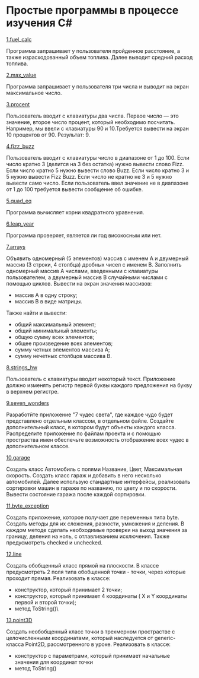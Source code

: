 # Простые программы в процессе изучения C#

[1.fuel_calc](https://github.com/nomadpyn/CSharp_Study/tree/master/fuel_calc)

Программа запрашивает у пользователя пройденное расстояние, а также израсходованный объем топлива. Далее выводит средний расход топлива.

[2.max_value](https://github.com/nomadpyn/CSharp_Study/tree/master/max_value)

Программа запрашивает у пользователя три числа и выводит на экран максимальное число.

[3.procent](https://github.com/nomadpyn/CSharp_Study/tree/master/procent)

Пользователь вводит с клавиатуры два числа. Первое число — это значение, второе число процент, который необходимо посчитать. Например, мы ввели с клавиатуры 90 и 10.Требуется вывести на экран 10 процентов от 90. Результат: 9.

[4.fizz_buzz](https://github.com/nomadpyn/CSharp_Study/tree/master/fizz_buzz)

Пользователь вводит с клавиатуры число в диапазоне от 1 до 100. Если число кратно 3 (делится на 3 без остатка) нужно вывести слово Fizz. Если число кратно 5 нужно вывести слово Buzz. Если число кратно 3 и 5 нужно вывести Fizz Buzz. Если число не кратно не 3 и 5 нужно вывести само число. Если пользователь ввел значение не в диапазоне от 1 до 100 требуется вывести сообщение об ошибке.

[5.quad_eq](https://github.com/nomadpyn/CSharp_Study/tree/master/quad_eq)

Программа вычисляет корни квадратного уравнения.

[6.leap_year](https://github.com/nomadpyn/CSharp_Study/tree/master/leap_year)

Программа проверяет, является ли год високосным или нет.

[7.arrays](https://github.com/nomadpyn/CSharp_Study/tree/master/arrays)

Объявить одномерный (5 элементов) массив с именем А и двумерный массив (3 строки, 4 столбца) дробных чисел с именем В. Заполнить одномерный массив А числами, введенными с клавиатуры пользователем, а двумерный массив В случайными числами с помощью циклов. Вывести на экран значения массивов:
* массив А в одну строку;
* массив В в виде матрицы.

Также найти и вывести:
* общий максимальный элемент;
* общий минимальный элементы;
* общую сумму всех элементов;
* общее произведение всех элементов;
* сумму четных элементов массива А;
* сумму нечетных столбцов массива В.

[8.strings_hw](https://github.com/nomadpyn/CSharp_Study/tree/master/strings_hw)

Пользователь с клавиатуры вводит некоторый текст. Приложение должно изменять регистр первой буквы каждого предложения на букву в верхнем регистре.

[9.seven_wonders](https://github.com/nomadpyn/CSharp_Study/tree/master/seven_wonders)

Разработйте приложение "7 чудес света", где каждое чудо будет представлено отдельным классом, в отдельном файле. Создайте дополнительный класс, в котором будут объекты каждого класса. Распределите приложение по файлам проекта и с помощью простраства имен обеспечьте возможность отображение всех чудес в дополнительном классе.

[10.garage](https://github.com/nomadpyn/CSharp_Study/tree/master/garage)

Создать класс Автомобиль с полями Название, Цвет, Максимальная скорость. Создать класс гараж и добавить в него несколько автомобилей. Далее использую стандартные интерфейсы, реализовать сортировки машин в гараже по названию, по цвету и по скорости. Вывести состояние гаража после каждой сортировки.

[11.byte_exception](https://github.com/nomadpyn/CSharp_Study/tree/master/byte_exception)

Создать приложение, которое получает две переменных типа byte. Создать методы для их сложения, разности, умножения и деления. В каждом методе сделать необходимые проверки на выход значения за границу, деления на ноль, с отлавливанием исключения. Также предусмотреть checked и unchecked.

[12.line](https://github.com/nomadpyn/CSharp_Study/tree/master/line)

Создать обобщенный класс прямой на плоскости. В классе предусмотреть 2 поля типа обобщенной точки - точки, через которые проходит прямая. Реализовать в классе:
* конструктор, который принимает 2 точки;
* конструктор, который принимает 4 координаты ( X и Y координаты первой и второй точки);
* метод ToString()\

[13.point3D](https://github.com/nomadpyn/CSharp_Study/tree/master/point3D)

Создать необобщенный класс точки в трехмерном прострастве с целочисленными координатами, который наследуется от generic-класса Point2D<T>, рассмотренного в уроке. Реализовать в классе:
* конструктор с параметрами, который принимает начальные значения для координат точки
* метод ToString()